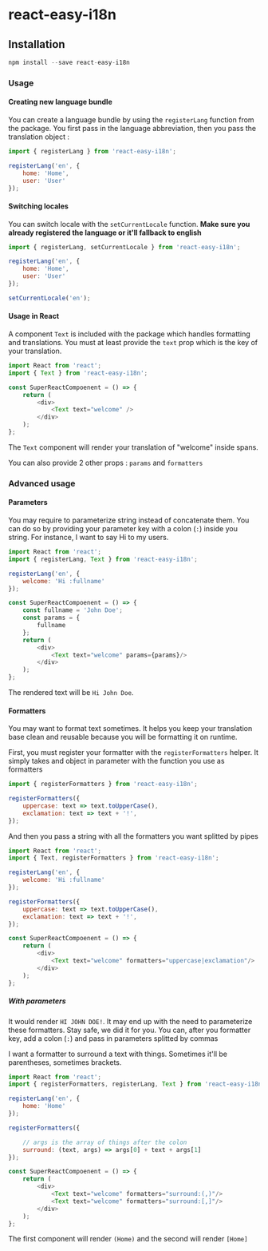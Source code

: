 # react-easy-i18n

## Installation

```js
npm install --save react-easy-i18n
```

### Usage

#### Creating new language bundle

You can create a language bundle by using the `registerLang` function from the package. You first pass in the language abbreviation, then you pass the translation object :
```js
import { registerLang } from 'react-easy-i18n';

registerLang('en', {
    home: 'Home',
    user: 'User'
});
```

#### Switching locales

You can switch locale with the `setCurrentLocale` function. **Make sure you already registered the language or it'll fallback to english**

```js
import { registerLang, setCurrentLocale } from 'react-easy-i18n';

registerLang('en', {
    home: 'Home',
    user: 'User'
});

setCurrentLocale('en');
```

#### Usage in React

A component `Text` is included with the package which handles formatting and translations. You must at least provide the `text` prop which is the key of your translation.

```js
import React from 'react';
import { Text } from 'react-easy-i18n';

const SuperReactCompoenent = () => {
    return (
        <div>
            <Text text="welcome" />
        </div>
    );
};
```

The `Text` component will render your translation of "welcome" inside spans.

You can also provide 2 other props : `params` and `formatters`

### Advanced usage

#### Parameters

You may require to parameterize string instead of concatenate them. You can do so by providing your parameter key with a colon (`:`) inside you string. For instance, I want to say Hi to my users.

```js
import React from 'react';
import { registerLang, Text } from 'react-easy-i18n';

registerLang('en', {
    welcome: 'Hi :fullname'
});

const SuperReactCompoenent = () => {
    const fullname = 'John Doe';
    const params = {
        fullname
    };
    return (
        <div>
            <Text text="welcome" params={params}/>
        </div>
    );
};
```

The rendered text will be `Hi John Doe`.

#### Formatters

You may want to format text sometimes. It helps you keep your translation base clean and reusable because you will be formatting it on runtime.

First, you must register your formatter with the `registerFormatters` helper. It simply takes and object in parameter with the function you use as formatters

```js
import { registerFormatters } from 'react-easy-i18n';

registerFormatters({
    uppercase: text => text.toUpperCase(),
    exclamation: text => text + '!',
});
```

And then you pass a string with all the formatters you want splitted by pipes

```js
import React from 'react';
import { Text, registerFormatters } from 'react-easy-i18n';

registerLang('en', {
    welcome: 'Hi :fullname'
});

registerFormatters({
    uppercase: text => text.toUpperCase(),
    exclamation: text => text + '!',
});

const SuperReactCompoenent = () => {
    return (
        <div>
            <Text text="welcome" formatters="uppercase|exclamation"/>
        </div>
    );
};
```

##### With parameters

It would render `HI JOHN DOE!`. It may end up with the need to parameterize these formatters. Stay safe, we did it for you. You can, after you formatter key, add a colon (`:`) and pass in parameters splitted by commas

I want a formatter to surround a text with things. Sometimes it'll be parentheses, sometimes brackets.

```js
import React from 'react';
import { registerFormatters, registerLang, Text } from 'react-easy-i18n';

registerLang('en', {
    home: 'Home'
});

registerFormatters({

    // args is the array of things after the colon
    surround: (text, args) => args[0] + text + args[1]
});

const SuperReactCompoenent = () => {
    return (
        <div>
            <Text text="welcome" formatters="surround:(,)"/>
            <Text text="welcome" formatters="surround:[,]"/>
        </div>
    );
};
```

The first component will render `(Home)` and the second will render `[Home]`
